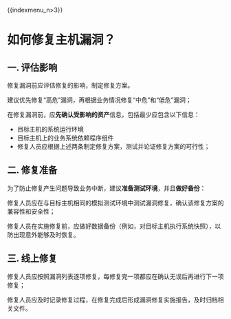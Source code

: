 {{indexmenu_n>3}}

# 如何修复主机漏洞？

## 一. 评估影响

修复漏洞前应评估修复的影响，制定修复方案。

建议优先修复“高危”漏洞，再根据业务情况修复“中危”和“低危”漏洞；

在修复漏洞前，应**先确认受影响的资产**信息，包括最少应包含以下信息：

  - 目标主机的系统运行环境
  - 目标主机上的业务系统依赖程序组件
  - 修复人员应根据上述两条制定修复方案，测试并论证修复方案的可行性；

## 二. 修复准备

为了防止修复产生问题导致业务中断，建议**准备测试环境**，并且**做好备份**：

修复人员应在与目标主机相同的模拟测试环境中测试漏洞修复，确认该修复方案的兼容性和安全性；

修复人员在实施修复前，应做好数据备份（例如，对目标主机执行系统快照），以防出现意外能够及时恢复。

## 三. 线上修复

修复人员应按照漏洞列表逐项修复，每修复完一项都应在确认无误后再进行下一项修复；

修复人员应及时记录修复过程，在修复完成后形成漏洞修复实施报告，及时归档相关文件。

